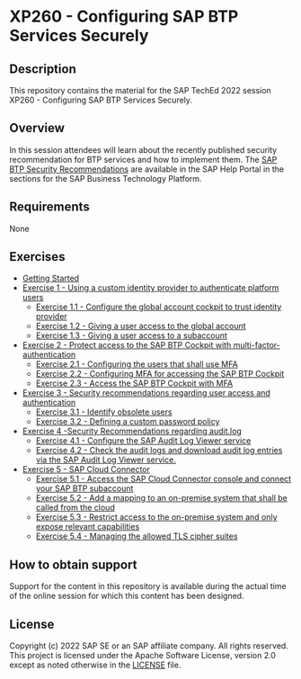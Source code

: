 # XP260 - Configuring SAP BTP Services Securely

## Description

This repository contains the material for the SAP TechEd 2022 session XP260 - Configuring SAP BTP Services Securely.  

## Overview

In this session attendees will learn about the recently published security recommendation for BTP services and how to implement them. The [SAP BTP Security Recommendations](https://help.sap.com/docs/BTP/c8a9bb59fe624f0981efa0eff2497d7d/531f33def8074ccdb6f1f784a34dafcb.html) are available in the SAP Help Portal in the sections for the SAP Business Technology Platform.

## Requirements

None

## Exercises


- [Getting Started](exercises/ex0/)
- [Exercise 1 - Using a custom identity provider to authenticate platform users](exercises/ex1/)
    - [Exercise 1.1 - Configure the global account cockpit to trust identity provider](exercises/ex1/#exercise-11---configure-the-global-account-cockpit-to-trust-identity-provider)
    - [Exercise 1.2 - Giving a user access to the global account](exercises/ex1/#exercise-12---giving-a-user-access-to-the-global-account)
    - [Exercise 1.3 - Giving a user access to a subaccount](exercises/ex1#exercise-13---giving-a-user-access-to-a-subaccount)
- [Exercise 2 - Protect access to the SAP BTP Cockpit with multi-factor-authentication](exercises/ex2/)
    - [Exercise 2.1 - Configuring the users that shall use MFA](exercises/ex2/README.md#exercise-21-configuring-the-users-that-shall-use-mfa)
    - [Exercise 2.2 - Configuring MFA for accessing the SAP BTP Cockpit](exercises/ex2/README.md#exercise-22-configuring-mfa-for-accessing-the-sap-btp-cockpit)
    - [Exercise 2.3 - Access the SAP BTP Cockpit with MFA](exercises/ex2/README.md#exercise-23-access-the-sap-btp-cockpit-with-mfa)
- [Exercise 3 - Security recommendations regarding user access and authentication](exercises/ex3/)
    - [Exercise 3.1 - Identify obsolete users](exercises/ex3/README.md#exercise-31-identify-obsolete-users)
    - [Exercise 3.2 - Defining a custom password policy](exercises/ex3/README.md#exercise-32-defining-a-custom-password-policy)
- [Exercise 4 -Security Recommendations regarding audit.log](exercises/ex4/)
    - [Exercise 4.1 - Configure the SAP Audit Log Viewer service](exercises/ex4/README.md#Exercise-41-configure-the-sap-audit-log-viewer-service)
    - [Exercise 4.2 - Check the audit logs and download audit log entries via the SAP Audit Log Viewer service.](exercises/ex4/README.md#Exercise-42-check-the-audit-logs-and-download-audit-log-entries-via-the-sap-audit-log-viewer-service.)
- [Exercise 5 - SAP Cloud Connector](exercises/ex5/)
    - [Exercise 5.1 - Access the SAP Cloud Connector console and connect your SAP BTP subaccount](exercises/ex5/README.md#exercise-51-access-the-sap-cloud-connector-console-and-connect-your-sap-btp-subaccount)
    - [Exercise 5.2 - Add a mapping to an on-premise system that shall be called from the cloud](exercises/ex5/README.md#exercise-52-add-a-mapping-to-an-on-premise-system-that-shall-be-called-from-the-cloud)
    - [Exercise 5.3 - Restrict access to the on-premise system and only expose relevant capabilities](exercises/ex5/README.md#exercise-53-restrict-access-to-the-on-premise-system-and-only-expose-relevant-capabilities)
    - [Exercise 5.4 - Managing the allowed TLS cipher suites](exercises/ex5/README.md#exercise-54-managing-the-allowed-tls-cipher-suites)

## How to obtain support

Support for the content in this repository is available during the actual time of the online session for which this content has been designed.

## License
Copyright (c) 2022 SAP SE or an SAP affiliate company. All rights reserved. This project is licensed under the Apache Software License, version 2.0 except as noted otherwise in the [LICENSE](LICENSES/Apache-2.0.txt) file.
